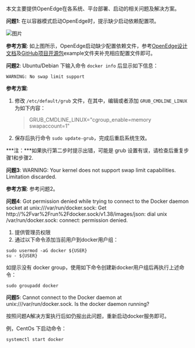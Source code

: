 本文主要提供OpenEdge在各系统、平台部署、启动的相关问题及解决方案。

**问题1**: 在以容器模式启动OpenEdge时，提示缺少启动依赖配置项。

![图片](../../images/quickstart/macos/docker-engine-conf-miss.png)

**参考方案**: 如上图所示，OpenEdge启动缺少配置依赖文件，参考[OpenEdge设计文档](../overview/OpenEdge-design.md)及[GitHub项目开源包](https://github.com/baidu/openedge)example文件夹补充相应配置文件即可。

**问题2**: Ubuntu/Debian 下输入命令 ```docker info``` 后显示如下信息：

```
WARNING: No swap limit support
```

**参考方案**:

1. 修改 ```/etc/default/grub``` 文件，在其中，编辑或者添加 ```GRUB_CMDLINE_LINUX``` 为如下内容：
	
	> GRUB_CMDLINE_LINUX="cgroup_enable=memory swapaccount=1"

2. 保存后执行命令 ```sudo update-grub```，完成后重启系统生效。

***注：***如果执行第二步时提示出错，可能是 grub 设置有误，请检查后重复步骤1和步骤2.

**问题3**: WARNING: Your kernel does not support swap limit capabilities. Limitation discarded.

**参考方案**: 参考问题2。


**问题4**: Got permission denied while trying to connect to the Docker daemon socket at unix:///var/run/docker.sock: Get http://%2Fvar%2Frun%2Fdocker.sock/v1.38/images/json: dial unix /var/run/docker.sock: connect: permission denied.

1. 提供管理员权限
2. 通过以下命令添加当前用户到docker用户组：

```shell
sudo usermod -aG docker ${USER}
su - ${USER}
``` 

如提示没有 docker group，使用如下命令创建新docker用户组后再执行上述命令：

```shell
sudo groupadd docker
```

**问题5**: Cannot connect to the Docker daemon at unix:///var/run/docker.sock. Is the docker daemon running?

按照问题A解决方案执行后如仍报出此问题，重新启动docker服务即可。

例，CentOs 下启动命令：

```shell
systemctl start docker
```